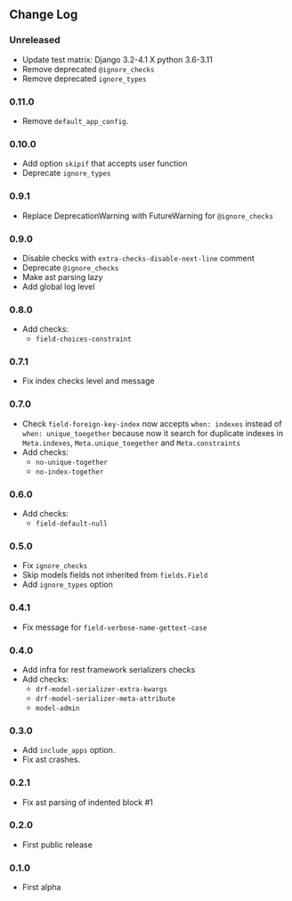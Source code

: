 ## Change Log

### Unreleased

- Update test matrix: Django 3.2-4.1 X python 3.6-3.11
- Remove deprecated `@ignore_checks`
- Remove deprecated `ignore_types`

### 0.11.0

- Remove `default_app_config`.

### 0.10.0

- Add option `skipif` that accepts user function
- Deprecate `ignore_types`

### 0.9.1

- Replace DeprecationWarning with FutureWarning for `@ignore_checks`

### 0.9.0

- Disable checks with `extra-checks-disable-next-line` comment
- Deprecate `@ignore_checks`
- Make ast parsing lazy
- Add global log level

### 0.8.0

- Add checks:
  - `field-choices-constraint`

### 0.7.1

- Fix index checks level and message

### 0.7.0

- Check `field-foreign-key-index` now accepts `when: indexes` instead of `when: unique_toegether` because now it search for duplicate indexes in `Meta.indexes`, `Meta.unique_toegether` and `Meta.constraints`
- Add checks:
  - `no-unique-together`
  - `no-index-together`

### 0.6.0

- Add checks:
  - `field-default-null`

### 0.5.0

- Fix `ignore_checks`
- Skip models fields not inherited from `fields.Field`
- Add `ignore_types` option

### 0.4.1

- Fix message for `field-verbose-name-gettext-case`

### 0.4.0

- Add infra for rest framework serializers checks
- Add checks:
  - `drf-model-serializer-extra-kwargs`
  - `drf-model-serializer-meta-attribute`
  - `model-admin`

### 0.3.0

- Add `include_apps` option.
- Fix ast crashes.

### 0.2.1

- Fix ast parsing of indented block #1

### 0.2.0

- First public release

### 0.1.0

- First alpha
